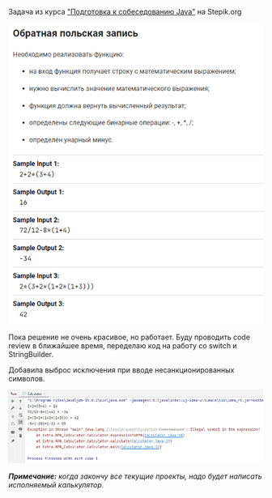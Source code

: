 <p>Задача из курса <a href="https://stepik.org/course/56704">"Подготовка к собеседованию Java"</a> на Stepik.org</p>

![img.png](img.png)

<p>Пока решение не очень красивое, но работает. Буду проводить code review в ближайшее время, переделаю код на работу
со switсh и StringBuilder.</p>
<p>Добавила выброс исключения при вводе несанкционированных символов.</p>

![img_1.png](img_1.png)

<b><i>Примечание:</b> когда закончу все текущие проекты, надо будет написать исполняемый калькулятор.</i>